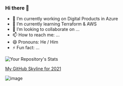 ### Hi there 👋

<!--
**futuredesignUK/futuredesignUK** is a ✨ _special_ ✨ repository because its `README.md` (this file) appears on your GitHub profile.

Here are some ideas to get you started:
-->

- 🔭 I’m currently working on Digital Products in Azure
- 🌱 I’m currently learning Terraform & AWS
- 👯 I’m looking to collaborate on ...
- 📫 How to reach me: ...
- 😄 Pronouns: He / Him
- ⚡ Fun fact: ...

![Your Repository's Stats](https://github-readme-stats.vercel.app/api?username=futuredesignUK&show_icons=true)

[My GitHub Skyline for 2021](https://skyline.github.com/futuredesignuk/2021)

![image](https://user-images.githubusercontent.com/19208973/151967832-0273ef50-45c8-4433-8f64-e1624b6e1bbe.png)





